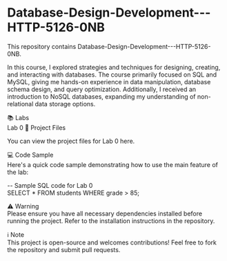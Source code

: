 # Database-Design-Development---HTTP-5126-0NB
This repository contains Database-Design-Development---HTTP-5126-0NB.

In this course, I explored strategies and techniques for designing, creating, and interacting with databases. The course primarily focused on SQL and MySQL, giving me hands-on experience in data manipulation, database schema design, and query optimization. Additionally, I received an introduction to NoSQL databases, expanding my understanding of non-relational data storage options.


📚 Labs<br/>
Lab 0
🔗 Project Files  <br/>

You can view the project files for Lab 0 here.

💻 Code Sample <br/> 
Here's a quick code sample demonstrating how to use the main feature of the lab:<br/>

-- Sample SQL code for Lab 0<br/>
SELECT * FROM students WHERE grade > 85;<br/>

⚠️ Warning<br/>
Please ensure you have all necessary dependencies installed before running the project. Refer to the installation instructions in the repository.

ℹ️ Note<br/>
This project is open-source and welcomes contributions! Feel free to fork the repository and submit pull requests.
